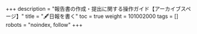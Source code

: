 +++
description = "報告書の作成・提出に関する操作ガイド【アーカイブスページ】"
title = "🖋️日報を書く"
toc = true
weight = 101002000
tags = []
robots = "noindex, follow"
+++

